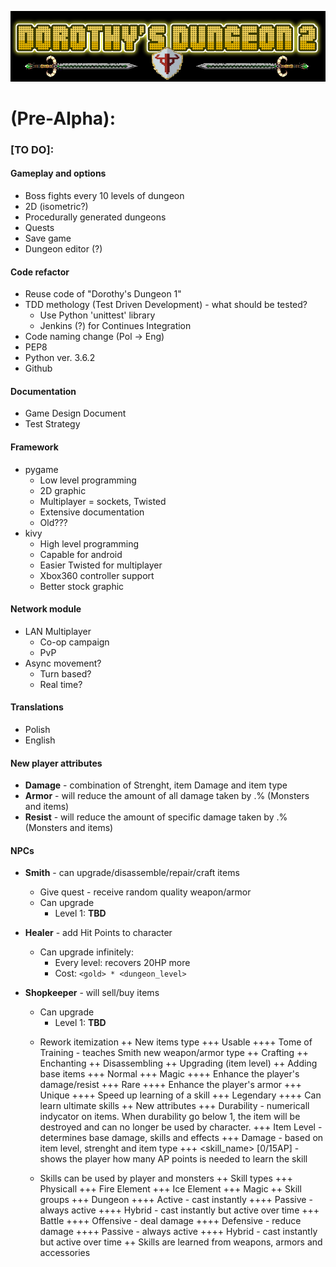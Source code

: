 
![Logo](https://github.com/zutmkr/Studia/blob/master/praca_mag/static/coollogo_com-7011398.png)


# (Pre-Alpha):
###    [TO DO]:
#### Gameplay and options
  * Boss fights every 10 levels of dungeon
  * 2D (isometric?)
  * Procedurally generated dungeons
  * Quests
  * Save game
  * Dungeon editor (?)

#### Code refactor
  * Reuse code of "Dorothy's Dungeon 1"
  * TDD methology (Test Driven Development) - what should be tested?
    * Use Python 'unittest' library
    * Jenkins (?) for Continues Integration
  * Code naming change (Pol -> Eng)
  * PEP8
  * Python ver. 3.6.2
  * Github
        
#### Documentation
  * Game Design Document
  * Test Strategy
        
#### Framework
  * pygame 
    * Low level programming
    * 2D graphic
    * Multiplayer = sockets, Twisted
    * Extensive documentation
    * Old???
  * kivy
    * High level programming
    * Capable for android
    * Easier Twisted for multiplayer
    * Xbox360 controller support
    * Better stock graphic
            
#### Network module
  * LAN Multiplayer
    * Co-op campaign
    * PvP
  * Async movement?
    * Turn based?
    * Real time?
            
#### Translations
  * Polish
  * English

    
#### New player attributes
  * __Damage__ - combination of Strenght, item Damage and item type
  * __Armor__ - will reduce the amount of all damage taken by .% (Monsters and items)
  * __Resist__ - will reduce the amount of specific damage taken by .% (Monsters and items)
        
#### NPCs
  * __Smith__ - can upgrade/disassemble/repair/craft items
    * Give quest - receive random quality weapon/armor 
    * Can upgrade
      * Level 1: __TBD__ 
  * __Healer__ - add Hit Points to character
    * Can upgrade infinitely:
      * Every level: recovers 20HP more
      * Cost: `<gold> * <dungeon_level>`
  * __Shopkeeper__ - will sell/buy items
    * Can upgrade
      * Level 1: __TBD__
    
    + Rework itemization
        ++ New items type
            +++ Usable
                ++++ Tome of Training <item> - teaches Smith new weapon/armor type
        ++ Crafting
        ++ Enchanting
        ++ Disassembling
        ++ Upgrading (item level)
        ++ Adding base items
            +++ Normal
            +++ Magic
                ++++ Enhance the player's damage/resist
            +++ Rare
                ++++ Enhance the player's armor 
            +++ Unique
                ++++ Speed up learning of a skill
            +++ Legendary
                ++++ Can learn ultimate skills
        ++ New attributes
            +++ Durability - numericall indycator on items. When durability go below 1,
                the item will be destroyed and can no longer be used by character.
            +++ Item Level - determines base damage, skills and effects
            +++ Damage - based on item level, strenght and item type
            +++ <skill_name> [0/15AP] - shows the player how many AP points is needed
                                        to learn the skill
                
    + Skills can be used by player and monsters
        ++ Skill types
            +++ Physicall
            +++ Fire Element
            +++ Ice Element
            +++ Magic
        ++ Skill groups
            +++ Dungeon
                ++++ Active - cast instantly
                ++++ Passive - always active
                ++++ Hybrid - cast instantly but active over time
            +++ Battle
                ++++ Offensive - deal damage
                ++++ Defensive - reduce damage
                ++++ Passive - always active
                ++++ Hybrid - cast instantly but active over time
        ++ Skills are learned from weapons, armors and accessories
